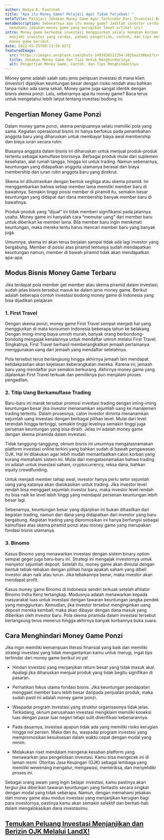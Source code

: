 ```yaml
---
author: Nadya A. Faatihah
title: "Apa itu Money Game? Pelajari Agar Tidak Terjebak! "
metaTitle: Pelajari Jebakan Money Game Agar Terhindar Dari Investasi Bodong
metaDescription: Sebenarnya apa itu money game? Jadilah investor cerdas dengan
  memahami jebakan money game yang merugikan lewat artikel ini!
intro: Money game berkedok investasi menggiurkan selalu memakan korban. Agar
  menjadi investor yang cerdas, pahami pengertian, contoh, dan tips menghidari
  money game berikut.
date: 2022-05-25T09:13:59.627Z
featuredImage:
  src: https://images.unsplash.com/photo-1493836512294-502baa1986e2?crop=entropy&cs=tinysrgb&fm=jpg&ixlib=rb-1.2.1&q=80&raw_url=true&ixid=MnwxMjA3fDB8MHxwaG90by1wYWdlfHx8fGVufDB8fHx8&auto=format&fit=crop&w=890
  title: Jebakan Money Game dan Tips Untuk Menghindarinya
  alt: Pengertian Money Game, Contoh, dan Tips Menghindarinya
---
```

<!--StartFragment-->

Money game adalah salah satu jenis penipuan investasi di mana klien (investor) dijanjikan keuntungan besar dengan risiko rendah atau bahkan tanpa risiko ada sama sekali. Money game juga sangat identik dengan bisnis skema ponzi. Lalu, sebenarnya apa itu money game? Baca terus untuk mengetahui lebih lanjut tentang investasi bodong ini.

## Pengertian Money Game Ponzi

Dalam money game ponzi, skema penipuannya selalu memiliki pola yang sama. Kegiatan operasional bisnis ini hanya berfokus pada penambahan anggota baru yang diharuskan untuk membayar biaya awal membership dan biaya iuran secara rutin. 



Biasanya anggota dalam bisnis ini diharuskan untuk menjual produk-produk tertentu sebagai kamuflase bisnisnya. Berbagai produk mulai dari suplemen kesehatan, alat rumah tangga, hingga lot untuk trading. Namun sebenarnya, keuntungan yang didapatkan anggota utamanya berasal dari biaya membership dan iuran rutin anggota baru yang direkrut.



Skema ini diilustrasikan dengan bentuk segitiga atau skema piramid. Ini menggambarkan bahwa setiap member lama memiliki member baru di bawahnya. Semakin tinggi posisi member di piramid itu, semakin besar keuntungan yang didapat dari dana membership banyak member baru di bawahnya.



Produk-produk yang “dijual” ini tidak memberi signifikansi pada jalannya usaha. Money game ini hanyalah cara “memutar uang” dari member baru untuk diberikan ke member lama. Bila member baru ingin menikmati keuntungan, maka mereka tentu harus mencari member baru yang banyak juga.



Umumnya, skema ini akan terus berjalan sampai tidak ada lagi investor yang bergabung. Member di posisi atas piramid tentunya sudah mendapatkan keuntungan namun, member di bawah piramid tidak akan mendapatkan apa-apa.



## Modus Bisnis Money Game Terbaru

Jika terdapat pola member get member atau skema piramid dalam investasi, sudah jelas bisnis tersebut masuk ke dalam jenis money game. Berikut adalah beberapa contoh investasi bodong money game di Indonesia yang bisa dijadikan pelajaran

### 1. First Travel 

Dengan skema ponzi, money game First Travel sempat menjadi hal yang menggiurkan di mata konsumen Indonesia beberapa tahun ke belakang. Dengan iming-iming biaya umroh murah, banyak orang berbondong-bondong mengajak kenalannya untuk mendaftar umroh melalui First Travel. Singkatnya, First Travel berhasil memberangkatkan jemaah pertamanya menggunakan uang dari jemaah yang mendaftar setelahnya. 



Pola tersebut terus berlangsung hingga akhirnya jemaah lain mendapat ketidakpastian akan kejelasan keberangkatan mereka. Karena ini, jemaah baru yang mendaftar pun semakin berkurang. Akhirnya money game yang dijalankan First Travel terkuak dan pemiliknya pun menjalani proses pengadilan.

### 2. Titip Uang Berkamuflase Trading 

Baru-baru ini marak tersebar promosi investasi trading dengan iming-iming keuntungan besar jika investor menanamkan sejumlah uang ke manajemen trading tertentu. Dalam prosesnya, calon investor diminta menanamkan sejumlah uang investasi dengan berbagai pilihan level. Mulai dari level terendah hingga tertinggi, semakin tinggi levelnya semakin tinggi juga persenan keuntungan yang bisa diraih. Jelas ini adalah money game dengan skema piramida dalam investasi.



Tidak tanggung-tanggung, oknum bisnis ini umumnya mengatasnamakan platform investasi online terkini yang bahkan sudah di bawah pengawasan OJK. Hal ini dilakukan agar lebih mudah memanfaatkan calon korban yang kurang memahami sistem ini. Mulai dari mengatasnamakan bahwa trading ini adalah untuk investasi saham, cryptocurrency, reksa dana, bahkan equity crowdfunding. 



Untuk menjadi member tahap awal, investor hanya perlu setor sejumlah uang yang katanya akan dialokasikan untuk trading. Jika investor level rendah bisa menggaet sejumlah investor baru, maka investor level rendah itu bisa naik ke level lebih tinggi yang mendapat persenan keuntungan lebih besar lagi.



Sebenarnya, keuntungan besar yang dijanjikan ini bukan dihasilkan dari kegiatan trading, namun dari dana yang didapatkan dari investor yang baru bergabung. Kegiatan trading yang dipromosikan ini hanya berfungsi sebagai kamuflase atas skema piramid ponzi atau money game yang merupakan fondasi bisnis utamanya.

### 3. Binomo

Kasus Binomo yang menawarkan investasi dengan sistem binary option sempat geger juga baru-baru ini. Strategi ini mengajak investornya untuk menyetor sejumlah deposit. Setelah itu, money game akan dimulai dengan bentuk tebak-tebakan dengan pilihan harga apakah saham yang dibeli investor akan naik atau turun. Jika tebakannya benar, maka investor akan mendapat profit.



Kasus money game Binomo di Indonesia sendiri terkuak setelah afiliator Binomo Indra Kenz tertangkap. Modusnya adalah menawarkan kepada masyarakat luas untuk investasi dengan tawaran keuntungan jangka pendek yang menggiurkan. Kemudian, jika investor tersebut menginginkan uang deposit mereka kembali, maka akan dibayar dengan dana masuk yang diberikan oleh investor baru. Pola skema piramida dalam investasi tersebut berlangsung terus menerus hingga akhirnya banyak korbannya buka suara.



## Cara Menghindari Money Game Ponzi

Jika ingin memiliki kemampuan literasi finansial yang baik dan memiliki strategi investasi yang tidak mengantarkan kamu untuk merugi, ingat tips terhindar dari money game berikut ini ya!



* Hindari investasi yang menjanjikan return besar yang tidak masuk akal. Apalagi jika diharuskan menjual produk yang tidak begitu signifikan di pasaran. 



* Perhatikan fokus utama fondasi bisnis. Jika keuntungan pendapatan menggaet member baru lebih besar daripada penjualan produk, maka sudah pasti ini adalah money game ponzi.



* Waspadai program investasi yang struktur organisasinya tidak jelas. Terkadang, oknum perusahaan investasi mengklaim memiliki koneksi luas dengan pasar luar negeri tetapi sulit diverifikasi kebenarannya.



* Pada dasarnya, investasi apapun tidak ada yang memiliki risiko kerugian hingga nol persen. Maka dari itu, waspadai program investasi yang mempromosikan kesuksesan dalam waktu cepat dengan modal yang minim.



* Melakukan riset mendalam mengenai kesahan platform yang menawarkan jasa pengelolaan investasi. Kamu bisa mengecek ini di laman resmi  Otoritas Jasa Keuangan (OJK) sebagai lembaga yang memiliki wewenang mengatur, mengawasi, memeriksa, dan menyelidiki proses ini.



Sebagai orang awam yang ingin belajar investasi, kamu pastinya akan tergiur jika diberikan tawaran keuntungan yang fantastis secara singkat dengan modal yang tidak seberapa. Namun, dengan memahami jebakan dari money game atau modus investasi yang menjanjikan kerugian bagi para investornya, pastinya kamu akan semakin selektif dan berhati-hati dalam mengalokasikan dana investasimu.



## [Temukan Peluang Investasi Menjanjikan dan Berizin OJK Melalui LandX!](https://landx.id/project/?utm_source=Blog&utm_medium=organic+keyword&utm_campaign=blog&utm_id=Blog)

<!--EndFragment-->